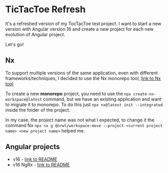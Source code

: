 # TicTacToe Refresh

It's a refreshed version of my TocTacToe test project.
I want to start a new version with Angular version 16 and create a new project for each new evolution of Angular project.

Let's go!

## Nx

To support multiple versions of the same application, even with different frameworks/techniques, I decided to use the Nx monorepo tool, [link to Nx tool](https://nx.dev/).

To create a new **monorepo** project, you need to use the `npx create-nx-workspace@latest` command, but we have an existing application and want to migrate it to monorepo. To do this just `npx nx@latest init --integrated` inside the folder of the project.

In my case, the project name was not what I expected, to change it the command Nx `npx nx g @nrwl/workspace:move --project <current project name> <new project name>` helped me.

## Angular projects

 - v16 - [link to README](./frontend/apps/TicTacToeAngular16/README.md)
 - v16 NgRx - [link to README](./frontend/apps/TicTacToeAngular16NgRx/README.md)
